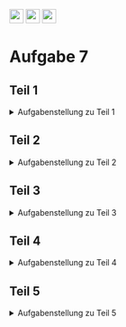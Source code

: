 <a href="https://github.com/hshf1/VorlesungC/discussions"><img src="https://img.shields.io/badge/Allgemein-Q%26A-informational?logo=github" height="25"/></a>
<a href="https://github.com/hshf1/VorlesungC/discussions/categories/02_übungsaufgaben"><img src="https://img.shields.io/badge/Übungsaufgaben-Q%26A-informational?logo=c" height="25"/></a>
<a href="https://github.com/hshf1/VorlesungC/discussions/12"><img src="https://img.shields.io/badge/Aufgabe_bewerten-red?logo=c" height="25"/></a>

# Aufgabe 7

## Teil 1

<details>
<summary>Aufgabenstellung zu Teil 1</summary>

Schreiben Sie ein Programm, was die Widerstände der E12-Reihe bis 10000 Ohm berechnet und sie auf der Konsole ausgibt. Nutzen Sie dafür eine while- oder do-while-Schleife.

Die Ausgabe auf der Konsole soll wie folgt aussehen:

Widerstand 1 hat einen Wert von 1.00 Ohm.
</br>
Widerstand 2 hat einen Wert von 1.21 Ohm.
</br>
Widerstand 3 hat einen Wert von 1.47 Ohm.
</br>
...
</br>

<details>
<summary>Hinweis: Berechnung von E12-Widerständen</summary>

Die E12-Reihe ist eine spezielle Gruppe von Widerstandswerten, die in der Elektronik verwendet wird. Die Reihe enthält insgesamt 12 Widerstandswerte pro Zehnerpotenz (Dekade). Das bedeutet, dass die Werte von 1 Ohm bis 10 Ohm in der ersten Zehnerpotenz liegen, von 10 Ohm bis 100 Ohm in der zweiten Zehnerpotenz und so weiter.

Was besonders praktisch ist: Die Widerstandswerte in der E12-Reihe unterscheiden sich immer nur um den Faktor 10. Dadurch ist es einfach, die Widerstände zu berechnen. Eine Formel im Wikipedia-Link kann verwendet werden, um alle Widerstandswerte in der richtigen Reihenfolge bis zu 10000 Ohm zu ermitteln. Sie müssen sich jedoch nicht mit dem Konzept der Zehnerpotenzen (Dekaden) auseinandersetzen, sondern können direkt die Formel nutzen, um die Werte zu erhalten.

 Wikipedia: https://de.wikipedia.org/wiki/E-Reihe

 In C können Sie die E12-Reihe mit der pow()-Funktion aus math.h berechnen.

<details>
<summary>Beispiel zur Anwendung der pow-Funktion</summary>

```c

#include <stdio.h>
#include <math.h>

int main()
{
    // Potenzieren von 2 hoch 3
    double result = pow(2.0, 3.0);

    printf("2 hoch 3 ist gleich %.2f\n", result);

    // Potenzieren von 5 hoch 2.5
    double result2 = pow(5.0, 2.5);

    printf("5 hoch 2.5 ist gleich %.2f\n", result2);

    return 0;
}


```

</details>

</deteils>

</details>

</details>

## Teil 2

<details>
<summary>Aufgabenstellung zu Teil 2</summary>

Schreiben Sie das vorherige Programm um, indem Sie es in zwei Unterprogramme (Funktionen) aufteilen.

Erstellen Sie die Funktion "calculateE12Resistor", die einen Rückgabewert vom Typ float hat. Diese Funktion soll ein Argument vom Typ int akzeptieren, das die Nummer des Widerstands in der E12-Reihe darstellt (auch bekannt als Exponent). Die Funktion berechnet den Widerstandswert für den übergebenen Widerstandsexponenten und gibt ihn als Gleitkommazahl zurück.

Erstellen Sie die Funktion "printE12SeriesOnConsole", die einen Rückgabewert vom Typ void hat und keine Argumente akzeptiert. Wenn diese Funktion aufgerufen wird, soll sie im Hintergrund die Widerstandswerte bis 10000 Ohm berechnen und sie entsprechend des Formats aus der vorherigen Aufgabe auf der Konsole ausgeben. Diese Funktion ruft intern die Funktion "calculateE12Resistor" für jeden Widerstandsexponenten in der E12-Reihe auf. Da Sie aber nun die Anzahl der Widerstände kennen, nutzen Sie für die Umsetzung eine for-Schleife.

In der main-Funktion soll nur die Funktion "printE12SeriesOnConsole" aufgerufen werden. Diese Funktion kümmert sich um die Berechnung und Ausgabe der E12-Reihe auf der Konsole, indem sie die Funktion "calculateE12Resistor" für jeden Widerstandsexponenten aufruft. Die Widerstandswerte werden dann auf der Konsole entsprechend formatiert ausgegeben.

</details>

## Teil 3

<details>
<summary>Aufgabenstellung zu Teil 3</summary>

Erweitern Sie das vorherige Programm, um den Benutzer dazu aufzufordern, einen Wunschwert für einen Widerstand einzugeben. Dieser eingegebene Widerstandswert soll dann mit den Widerständen aus der E12-Reihe verglichen werden.

Die Abfrage des Wunschwertes soll nicht in der main-Funktion, sondern mittels einer Funktion namens getResistorFromUser realisiert werden. Diese Funktion hat den Rückgabetyp float.

Ebenso soll die Suche des besten Einzelwiderstandes aus der E12-Reihe nicht in der main-Funktion stattfinden, sondern in einer Funktion namens findBestSingleResistor. Diese Funktion hat den Parameter resistor_from_user vom Typ float, der den vom Benutzer eingegebenen Wunschwert darstellt. Die Funktion soll den besten E12-Widerstand ermitteln, der dem Wunschwert des Benutzers am nächsten kommt, und die Ergebnisse auf der Konsole ausgeben. Die Differenz zum Wunschwert soll dabei prozentual angegeben werden.

Zur Berechnung des besten Einzelwiderstandes sollen Sie eine for-Schleife verwenden und die Funktion calculateE12Resistor aufrufen.

</details>

## Teil 4

<details>
<summary>Aufgabenstellung zu Teil 4</summary>

Eweitern Sie nun Ihr Programm um zwei weitere Funktionen. Die eine Funktion soll die
Parallelschaltung aus zwei Widerständen berechnen und zurückgeben. Die Andere soll den, vom User eingebenen, Wert mit berechneten Parallelwiderständen vergleichen und auf der Konsole das Ergebnis ausgeben.

Zur Berechnung der Parallelschaltung erstellen Sie die Funktion "calculateTwoResistorsInParallel"
vom Typ float. An die Funktion sollen die Werte von zwei Widerständen des Typs float übergeben
werden können.

Die andere Funktion soll vom Typ void sein und den Namen "findBestTwoResistorsInParallel"
haben. Die Umsetzung ist analog zur Funktion "findBestSingleResistor". Statt einer einfachen
for-Schleife müssen Sie zwei verschachtelte for-Schleifen verwenden. Auch hier soll das
beste Ergebnis auf der Konsole ausgegeben werden.

<details>
<summary>Beispiel von verschachtelten for-Schleifen</summary>
Zur Veranschauung, wie verschachtelte for-Schleifen aussehen,
finden sie ein Bespiel.

```c
    for (int i = 0; i < 8; i++) // Äußere for-Schleife
    {
        for (int j = 0; j < 8; j++) // Innere for-Schleife
        {
            if ((i % 2 == 0) && (j % 2 == 0))
            {
                printf("[O][X]");
            }
            else if ((i % 2 != 0) && (j % 2 == 0))
            {
                printf("[X][O]");
            }

            if (j == 7)
            {
                printf("\n");
            }
        }
    }
```
</details>

</details>

## Teil 5

<details>
<summary>Aufgabenstellung zu Teil 5</summary>

Ändern Sie nun die beiden Funktionen "findBestSingleResistor" und "findBestTwoResistorsInParallel"
vom Typ void in float um. Die Funktionen sollen, zusätzlich zu ihrer bisherigen Aufgabe,
bei Aufruf den Wert der besten Differenz (Differenz zwischen Wunschwiderstand und gefundenen Widerstand) zurückgeben.

In der main sollen dafür zwei Variablen des Typs float erstellt werden an die die Werte, der beiden
Funktionen, zurückgeben werden können.

Erstellen Sie nun eine Funktion des Typ void mit dem Namen "checkBestOption" an die zwei
Argumente des Typ float übergeben werden können. An sie sollen die Werte der beiden Differenzen
übergeben werden können, damit Diese eine Empfehlung ausgeben kann, ob der Einzelwiderstand oder
die Parallelschaltung die bessere Wahl ist. Nutzen Sie für die für die Umsetzung
(innerhalb der Funktion) eine if-else-Verzweigung.

</details>
